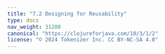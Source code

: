 ```yaml
---
title: "7.2 Designing for Reusability"
type: docs
nav_weight: 31200
canonical: "https://clojureforjava.com/10/3/1/2"
license: "© 2024 Tokenizer Inc. CC BY-NC-SA 4.0"
---
```

